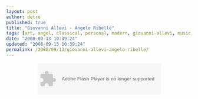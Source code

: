```yaml
---
layout: post
author: detro
published: true
title: "Giovanni Allevi - Angelo Ribelle"
tags: [art, angel, classical, personal, modern, giovanni-allevi, music, rebel, divshare]
date: "2008-09-13 10:39:24"
updated: "2008-09-13 10:39:24"
permalink: /2008/09/13/giovanni-allevi-angelo-ribelle/
---
```


<div align="center">
<object classid="clsid:d27cdb6e-ae6d-11cf-96b8-444553540000" codebase="http://fpdownload.macromedia.com/pub/shockwave/cabs/flash/swflash.cab#version=8,0,0,0" width="335" height="85" id="divplaylist"><param name="movie" value="http://www.divshare.com/flash/playlist?myId=5367126-308" /><embed src="http://www.divshare.com/flash/playlist?myId=5367126-308" width="335" height="85" name="divplaylist" type="application/x-shockwave-flash" pluginspage="http://www.macromedia.com/go/getflashplayer"></embed></object>
</div>

